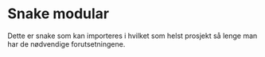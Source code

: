 # Snake modular
 Dette er snake som kan importeres i hvilket som helst prosjekt så lenge man har de nødvendige forutsetningene.
